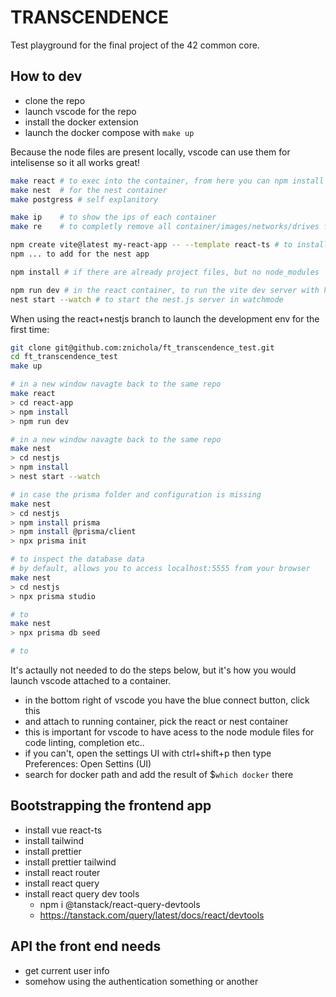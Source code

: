 # TRANSCENDENCE

Test playground for the final project of the 42 common core.

## How to dev

- clone the repo
- launch vscode for the repo
- install the docker extension
- launch the docker compose with `make up`

Because the node files are present locally, vscode can use them for intelisense so it all works great! 

```bash
make react # to exec into the container, from here you can npm install etc.. 
make nest  # for the nest container
make postgress # self explanitory

make ip    # to show the ips of each container
make re    # to completly remove all container/images/networks/drives from your system

npm create vite@latest my-react-app -- --template react-ts # to install the basic setup for a react app
npm ... to add for the nest app

npm install # if there are already project files, but no node_modules

npm run dev # in the react container, to run the vite dev server with hot reloading
nest start --watch # to start the nest.js server in watchmode
```

When using the react+nestjs branch to launch the development env for the first time:

```bash
git clone git@github.com:znichola/ft_transcendence_test.git
cd ft_transcendence_test
make up

# in a new window navagte back to the same repo
make react
> cd react-app
> npm install
> npm run dev 

# in a new window navagte back to the same repo
make nest
> cd nestjs
> npm install
> nest start --watch

# in case the prisma folder and configuration is missing
make nest
> cd nestjs
> npm install prisma
> npm install @prisma/client
> npx prisma init

# to inspect the database data
# by default, allows you to access localhost:5555 from your browser
make nest
> cd nestjs
> npx prisma studio

# to 
make nest
> npx prisma db seed 

# to 
```


It's actaully not needed to do the steps below, but it's how you would launch vscode attached to a container.
- in the bottom right of vscode you have the blue connect button, click this 
- and attach to running container, pick the react or nest container
- this is important for vscode to have acess to the node module files for code linting, completion etc..
- if you can't, open the settings UI with ctrl+shift+p then type Preferences: Open Settins (UI)
- search for docker path and add the result of $`which docker` there

## Bootstrapping the frontend app

- install vue react-ts
- install tailwind
- install prettier
- install prettier tailwind
- install react router
- install react query
- install react query dev tools
  - npm i @tanstack/react-query-devtools
  - https://tanstack.com/query/latest/docs/react/devtools


## API the front end needs

- get current user info
- somehow using the authentication something or another